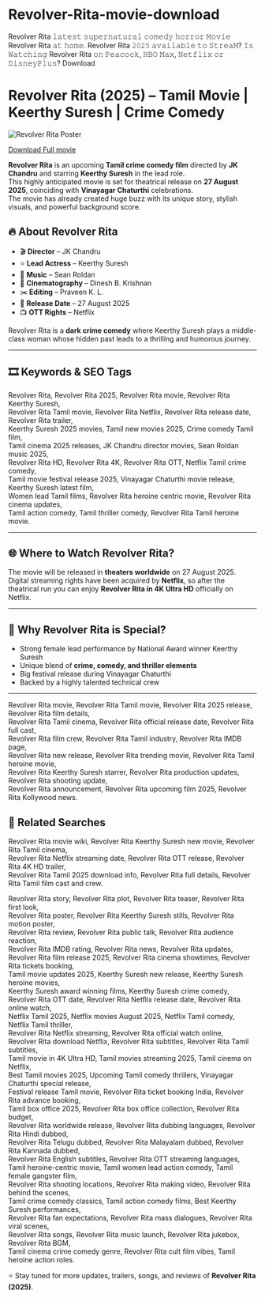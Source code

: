 # Revolver-Rita-movie-download
Revolver Rita 𝚕𝚊𝚝𝚎𝚜𝚝 𝚜𝚞𝚙𝚎𝚛𝚗𝚊𝚝𝚞𝚛𝚊𝚕 𝚌𝚘𝚖𝚎𝚍𝚢 𝚑𝚘𝚛𝚛𝚘𝚛 𝙼𝚘𝚟𝚒𝚎 Revolver Rita 𝚊𝚝 𝚑𝚘𝚖𝚎. Revolver Rita 𝟸𝟶𝟸𝟻 𝚊𝚟𝚊𝚒𝚕𝚊𝚋𝚕𝚎 𝚝𝚘 𝚂𝚝𝚛𝚎𝚊𝙼? 𝙸𝚜 𝚆𝚊𝚝𝚌𝚑𝚒𝚗𝚐 Revolver Rita 𝚘𝚗 𝙿𝚎𝚊𝚌𝚘𝚌𝚔, 𝙷𝙱𝙾 𝙼𝚊𝚡, 𝙽𝚎𝚝𝚏𝚕𝚒𝚡 𝚘𝚛 𝙳𝚒𝚜𝚗𝚎𝚢𝙿𝚕𝚞𝚜? Download
# Revolver Rita (2025) – Tamil Movie | Keerthy Suresh | Crime Comedy

![Revolver Rita Poster]([https://encrypted-tbn0.gstatic.com/images?q=tbn:ANd9GcSsL0vWwZ2MsgTRjBbqE83AZuTtRF7eSArtEqNQ2dQCMcQW3cLTmvASoAim&s=10])


[Download Full movie](https://tr.ee/Y1sORb)

**Revolver Rita** is an upcoming **Tamil crime comedy film** directed by **JK Chandru** and starring **Keerthy Suresh** in the lead role.  
This highly anticipated movie is set for theatrical release on **27 August 2025**, coinciding with **Vinayagar Chaturthi** celebrations.  
The movie has already created huge buzz with its unique story, stylish visuals, and powerful background score.



## 🔥 About Revolver Rita

- 🎬 **Director** – JK Chandru  
- ⭐ **Lead Actress** – Keerthy Suresh  
- 🎵 **Music** – Sean Roldan  
- 🎥 **Cinematography** – Dinesh B. Krishnan  
- ✂️ **Editing** – Praveen K. L.  
- 📅 **Release Date** – 27 August 2025  
- 📺 **OTT Rights** – Netflix  

Revolver Rita is a **dark crime comedy** where Keerthy Suresh plays a middle-class woman whose hidden past leads to a thrilling and humorous journey.

---

## 🎞️ Keywords & SEO Tags

Revolver Rita, Revolver Rita 2025, Revolver Rita movie, Revolver Rita Keerthy Suresh,  
Revolver Rita Tamil movie, Revolver Rita Netflix, Revolver Rita release date, Revolver Rita trailer,  
Keerthy Suresh 2025 movies, Tamil new movies 2025, Crime comedy Tamil film,  
Tamil cinema 2025 releases, JK Chandru director movies, Sean Roldan music 2025,  
Revolver Rita HD, Revolver Rita 4K, Revolver Rita OTT, Netflix Tamil crime comedy,  
Tamil movie festival release 2025, Vinayagar Chaturthi movie release, Keerthy Suresh latest film,  
Women lead Tamil films, Revolver Rita heroine centric movie, Revolver Rita cinema updates,  
Tamil action comedy, Tamil thriller comedy, Revolver Rita Tamil heroine movie.

---

## 🌐 Where to Watch Revolver Rita?

The movie will be released in **theaters worldwide** on 27 August 2025.  
Digital streaming rights have been acquired by **Netflix**, so after the theatrical run you can enjoy **Revolver Rita in 4K Ultra HD** officially on Netflix.

---

## 📢 Why Revolver Rita is Special?

- Strong female lead performance by National Award winner Keerthy Suresh  
- Unique blend of **crime, comedy, and thriller elements**  
- Big festival release during Vinayagar Chaturthi  
- Backed by a highly talented technical crew  

---
Revolver Rita movie, Revolver Rita Tamil movie, Revolver Rita 2025 release, Revolver Rita film details,  
Revolver Rita Tamil cinema, Revolver Rita official release date, Revolver Rita full cast,  
Revolver Rita film crew, Revolver Rita Tamil industry, Revolver Rita IMDB page,  
Revolver Rita new release, Revolver Rita trending movie, Revolver Rita Tamil heroine movie,  
Revolver Rita Keerthy Suresh starrer, Revolver Rita production updates, Revolver Rita shooting update,  
Revolver Rita announcement, Revolver Rita upcoming film 2025, Revolver Rita Kollywood news.
## 🔗 Related Searches

Revolver Rita movie wiki, Revolver Rita Keerthy Suresh new movie, Revolver Rita Tamil cinema,  
Revolver Rita Netflix streaming date, Revolver Rita OTT release, Revolver Rita 4K HD trailer,  
Revolver Rita Tamil 2025 download info, Revolver Rita full details, Revolver Rita Tamil film cast and crew.  

Revolver Rita story, Revolver Rita plot, Revolver Rita teaser, Revolver Rita first look,  
Revolver Rita poster, Revolver Rita Keerthy Suresh stills, Revolver Rita motion poster,  
Revolver Rita review, Revolver Rita public talk, Revolver Rita audience reaction,  
Revolver Rita IMDB rating, Revolver Rita news, Revolver Rita updates,  
Revolver Rita film release 2025, Revolver Rita cinema showtimes, Revolver Rita tickets booking,  
Tamil movie updates 2025, Keerthy Suresh new release, Keerthy Suresh heroine movies,  
Keerthy Suresh award winning films, Keerthy Suresh crime comedy,  
Revolver Rita OTT date, Revolver Rita Netflix release date, Revolver Rita online watch,  
Netflix Tamil 2025, Netflix movies August 2025, Netflix Tamil comedy, Netflix Tamil thriller,  
Revolver Rita Netflix streaming, Revolver Rita official watch online,  
Revolver Rita download Netflix, Revolver Rita subtitles, Revolver Rita Tamil subtitles,  
Tamil movie in 4K Ultra HD, Tamil movies streaming 2025, Tamil cinema on Netflix,  
Best Tamil movies 2025, Upcoming Tamil comedy thrillers, Vinayagar Chaturthi special release,  
Festival release Tamil movie, Revolver Rita ticket booking India, Revolver Rita advance booking,  
Tamil box office 2025, Revolver Rita box office collection, Revolver Rita budget,  
Revolver Rita worldwide release, Revolver Rita dubbing languages, Revolver Rita Hindi dubbed,  
Revolver Rita Telugu dubbed, Revolver Rita Malayalam dubbed, Revolver Rita Kannada dubbed,  
Revolver Rita English subtitles, Revolver Rita OTT streaming languages,  
Tamil heroine-centric movie, Tamil women lead action comedy, Tamil female gangster film,  
Revolver Rita shooting locations, Revolver Rita making video, Revolver Rita behind the scenes,  
Tamil crime comedy classics, Tamil action comedy films, Best Keerthy Suresh performances,  
Revolver Rita fan expectations, Revolver Rita mass dialogues, Revolver Rita viral scenes,  
Revolver Rita songs, Revolver Rita music launch, Revolver Rita jukebox, Revolver Rita BGM,  
Tamil cinema crime comedy genre, Revolver Rita cult film vibes, Tamil heroine action roles.


⭐ Stay tuned for more updates, trailers, songs, and reviews of **Revolver Rita (2025)**.
